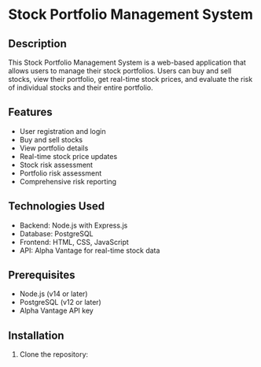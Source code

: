 # Stock Portfolio Management System

## Description
This Stock Portfolio Management System is a web-based application that allows users to manage their stock portfolios. Users can buy and sell stocks, view their portfolio, get real-time stock prices, and evaluate the risk of individual stocks and their entire portfolio.

## Features
- User registration and login
- Buy and sell stocks
- View portfolio details
- Real-time stock price updates
- Stock risk assessment
- Portfolio risk assessment
- Comprehensive risk reporting

## Technologies Used
- Backend: Node.js with Express.js
- Database: PostgreSQL
- Frontend: HTML, CSS, JavaScript
- API: Alpha Vantage for real-time stock data

## Prerequisites
- Node.js (v14 or later)
- PostgreSQL (v12 or later)
- Alpha Vantage API key

## Installation

1. Clone the repository:
